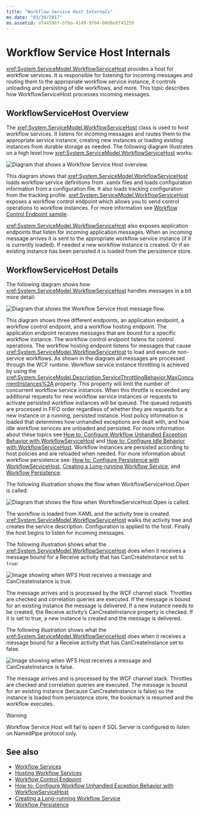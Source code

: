 ```yaml
---
title: "Workflow Service Host Internals"
ms.date: "03/30/2017"
ms.assetid: af44596f-bf6a-4149-9f04-08d8e8f45250
---
```

# Workflow Service Host Internals
<xref:System.ServiceModel.WorkflowServiceHost> provides a host for workflow services. It is responsible for listening for incoming messages and routing them to the appropriate workflow service instance, it controls unloading and persisting of idle workflows, and more. This topic describes how WorkflowServiceHost processes incoming messages.  
  
## WorkflowServiceHost Overview  

The <xref:System.ServiceModel.WorkflowServiceHost> class is used to host workflow services. It listens for incoming messages and routes them to the appropriate service instance, creating new instances or loading existing instances from durable storage as needed. The following diagram illustrates on a high level how <xref:System.ServiceModel.WorkflowServiceHost> works: 
  
 ![Diagram that shows a Workflow Service Host overview.](./media/workflow-service-host-internals/workflow-service-host-high-level-overview.gif)  
  
 This diagram shows that <xref:System.ServiceModel.WorkflowServiceHost> loads workflow service definitions from .xamlx files and loads configuration information from a configuration file. It also loads tracking configuration from the tracking profile. <xref:System.ServiceModel.WorkflowServiceHost> exposes a workflow control endpoint which allows you to send control operations to workflow instances.  For more information see [Workflow Control Endpoint sample](../../../../docs/framework/wcf/feature-details/workflow-control-endpoint.md).  
  
 <xref:System.ServiceModel.WorkflowServiceHost> also exposes application endpoints that listen for incoming application messages. When an incoming message arrives it is sent to the appropriate workflow service instance (if it is currently loaded). If needed a new workflow instance is created. Or if an existing instance has been persisted it is loaded from the persistence store.  
  
## WorkflowServiceHost Details  
 The following diagram shows how <xref:System.ServiceModel.WorkflowServiceHost> handles messages in a bit more detail:  
  
 ![Diagram that shows the Workflow Service Host message flow.](./media/workflow-service-host-internals/workflow-service-host-message-flow.gif)  
  
 This diagram shows three different endpoints, an application endpoint, a workflow control endpoint, and a workflow hosting endpoint. The application endpoint receives messages that are bound for a specific workflow instance. The workflow control endpoint listens for control operations. The workflow hosting endpoint listens for messages that cause <xref:System.ServiceModel.WorkflowServiceHost> to load and execute non-service workflows. As shown in the diagram all messages are processed through the WCF runtime.  Workflow service instance throttling is achieved by using the <xref:System.ServiceModel.Description.ServiceThrottlingBehavior.MaxConcurrentInstances%2A> property. This property will limit the number of concurrent workflow service instances. When this throttle is exceeded any additional requests for new workflow service instances or requests to activate persisted workflow instances will be queued. The queued requests are processed in FIFO order regardless of whether they are requests for a new instance or a running, persisted instance. Host policy information is loaded that determines how unhandled exceptions are dealt with, and how idle workflow services are unloaded and persisted. For more information about these topics see [How to: Configure Workflow Unhandled Exception Behavior with WorkflowServiceHost](../../../../docs/framework/wcf/feature-details/config-workflow-unhandled-exception-workflowservicehost.md) and [How to: Configure Idle Behavior with WorkflowServiceHost](../../../../docs/framework/wcf/feature-details/how-to-configure-idle-behavior-with-workflowservicehost.md). Workflow instances are persisted according to host policies and are reloaded when needed. For more information about workflow persistence see: [How to: Configure Persistence with WorkflowServiceHost](../../../../docs/framework/wcf/feature-details/how-to-configure-persistence-with-workflowservicehost.md), [Creating a Long-running Workflow Service](../../../../docs/framework/wcf/feature-details/creating-a-long-running-workflow-service.md), and [Workflow Persistence](../../../../docs/framework/windows-workflow-foundation/workflow-persistence.md).  
  
 The following illustration shows the flow when WorkflowServiceHost.Open is called:  
  
 ![Diagram that shows the flow when WorkflowServiceHost.Open is called.](./media/workflow-service-host-internals/workflow-service-host-open.gif)  
  
 The workflow is loaded from XAML and the activity tree is created. <xref:System.ServiceModel.WorkflowServiceHost> walks the activity tree and creates the service description. Configuration is applied to the host. Finally the host begins to listen for incoming messages.  
  
 The following illustration shows what the <xref:System.ServiceModel.WorkflowServiceHost> does when it receives a message bound for a Receive activity that has CanCreateInstance set to `true`:  
  
 ![Image showing when WFS Host receives a message and CanCreateInstance is true.](./media/workflow-service-host-internals/workflow-service-host-receive-message-cancreateinstance.gif)  
  
 The message arrives and is processed by the WCF channel stack. Throttles are checked and correlation queries are executed. If the message is bound for an existing instance the message is delivered. If a new instance needs to be created, the Receive activity’s CanCreateInstance property is checked. If it is set to true, a new instance is created and the message is delivered.  
  
 The following illustration shows what the <xref:System.ServiceModel.WorkflowServiceHost> does when it receives a message bound for a Receive activity that has CanCreateInstance set to false.  
  
 ![Image showing when WFS Host receives a message and CanCreateInstance is false.](./media/workflow-service-host-internals/workflow-service-host-receive-message.gif)  
  
 The message arrives and is processed by the WCF channel stack. Throttles are checked and correlation queries are executed. The message is bound for an existing instance (because CanCreateInstance is false) so the instance is loaded from persistence store, the bookmark is resumed and the workflow executes.  
  
> [!WARNING]
> Workflow Service Host will fail to open if SQL Server is configured to listen on NamedPipe protocol only.  
  
## See also

- [Workflow Services](../../../../docs/framework/wcf/feature-details/workflow-services.md)
- [Hosting Workflow Services](../../../../docs/framework/wcf/feature-details/hosting-workflow-services.md)
- [Workflow Control Endpoint](../../../../docs/framework/wcf/feature-details/workflow-control-endpoint.md)
- [How to: Configure Workflow Unhandled Exception Behavior with WorkflowServiceHost](../../../../docs/framework/wcf/feature-details/config-workflow-unhandled-exception-workflowservicehost.md)
- [Creating a Long-running Workflow Service](../../../../docs/framework/wcf/feature-details/creating-a-long-running-workflow-service.md)
- [Workflow Persistence](../../../../docs/framework/windows-workflow-foundation/workflow-persistence.md)
